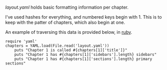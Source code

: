 _layout.yaml_ holds basic formatting information per chapter.

I've used hashes for everything, and numbered keys begin with 1.  This is to
keep with the patter of chapters, which also begin at one.

An example of traversing this data is provided below, in [ruby](http://ruby-lang.org).

	require 'yaml'
	chapters = YAML.load(File.read('layout.yaml'))
        puts "Chapter 1 is called #{chapters[1]['title']}"
        puts "Chapter 1 has #{chapters[1]['sidebars'].length} sidebars"
        puts "Chapter 1 has #{chapters[1]['sections'].length} primary sections"
